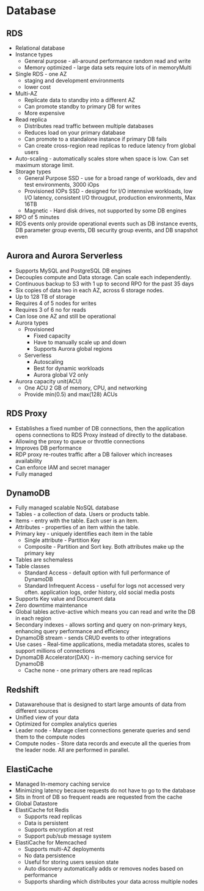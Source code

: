 # Database

## RDS
* Relational database
* Instance types
  * General purpose - all-around performance random read and write
  * Memory optimized - large data sets require lots of in memoryMulti
* Single RDS - one AZ
  * staging and development environments
  * lower cost
* Multi-AZ
  * Replicate data to standby into a different AZ
  * Can promote standby to primary DB for writes
  * More expensive
* Read replica
  *  Distributes read traffic between multiple databases
  *  Reduces load on your primary database
  *  Can promote to a standalone instance if primary DB fails
  *  Can create cross-region read replicas to reduce latency from global users
* Auto-scaling - automatically scales store when space is low. Can set maximum storage limit.
* Storage types
  * General Purpose SSD - use for a broad range of workloads, dev and test environments, 3000 iOps
  * Provisioned IOPs SSD - designed for I/O intennsive workloads, low I/O latency, consistent I/O througput, production environments, Max 16TB
  * Magnetic - Hard disk drives, not supported by some DB engines
* RPO of 5 minutes
* RDS events only provide operational events such as DB instance events, DB parameter group events, DB security group events, and DB snapshot even

## Aurora and Aurora Serverless
* Supports MySQL and PostgreSQL DB engines
* Decouples compute and Data storage. Can scale each independently.
* Continuous backup to S3 with 1 up to second RPO for the past 35 days
* Six copies of data two in each AZ, across 6 storage nodes.
* Up to 128 TB of storage
* Requires 4 of 5 nodes for writes
* Requires 3 of 6 no for reads
* Can lose one AZ and still be operational
* Aurora types
  * Provisioned
    * Fixed capacity
    * Have to manually scale up and down
    * Supports Aurora global regions
  * Serverless
    * Autoscaling
    * Best for dynamic workloads
    * Aurora global V2 only
* Aurora capacity unit(ACU)
  * One ACU 2 GB of memory, CPU, and networking
  * Provide min(0.5) and max(128) ACUs

## RDS Proxy
* Establishes a fixed number of DB connections, then the application opens connections to RDS Proxy instead of directly to the database.
* Allowing the proxy to queue or throttle connections
* Improves DB performance
* RDP proxy re-routes traffic after a DB failover which increases availability
* Can enforce IAM and secret manager
* Fully managed

## DynamoDB
* Fully managed scalable NoSQL database
* Tables - a collection of data. Users or products table.
* Items - entry with the table. Each user is an item.
* Attributes - properties of an item within the table.
* Primary key - uniquely identifies each item in the table
  * Single attribute - Partition Key
  * Composite - Partition and Sort key. Both attributes make up the primary key
* Tables are schemaless
* Table classes
  * Standard Access - default option with full performance of DynamoDB
  * Standard Infrequent Access - useful for logs not accessed very often. application logs, order history, old social media posts
* Supports Key value and Document data
* Zero downtime maintenance
* Global tables active-active which means you can read and write the DB in each region
* Secondary indexes - allows sorting and query on non-primary keys, enhancing query performance and efficiency
* DynamoDB stream - sends CRUD events to other integrations
* Use cases - Real-time applications, media metadata stores, scales to support millions of connections
* DynomaDB Accelerator(DAX) - in-memory caching service for DynamoDB
  * Cache none - one primary others are read replicas

## Redshift
* Datawarehouse that is designed to start large amounts of data from different sources
* Unified view of your data
* Optimized for complex analytics queries
* Leader node - Manage client connections generate queries and send them to the compute nodes
* Compute nodes - Store data records and execute all the queries from the leader node. All are performed in parallel.

## ElastiCache
* Managed In-memory caching service
* Minimizing latency because requests do not have to go to the database
* Sits in front of DB so frequent reads are requested from the cache
* Global Datastore
* ElastiCache fot Redis
  * Supports read replicas
  * Data is persistent
  * Supports encryption at rest
  * Support pub/sub message system
* ElastiCache for Memcached
  * Supports multi-AZ deployments
  * No data persistence
  * Useful for storing users session state
  * Auto discovery automatically adds or removes nodes based on performance
  * Supports sharding which distributes your data across multiple nodes

